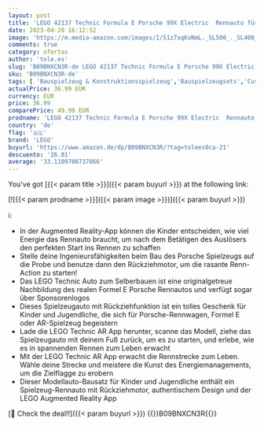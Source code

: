 ```yaml
---
layout: post
title: 'LEGO 42137 Technic Formula E Porsche 99X Electric  Rennauto für Jungen und Mädchen  Modellauto-Bausatz  Spielzeugauto mit Rückziehmotor und AR-App'
date: 2023-04-28 16:12:52
image: 'https://m.media-amazon.com/images/I/51z7xqKvNmL._SL500_._SL400_.jpg'
comments: true
category: ofertas
author: 'tole.es'
slug: 'B09BNXCN3R-de LEGO 42137 Technic Formula E Porsche 99X Electric Rennauto...'
sku: 'B09BNXCN3R-de'
tags: [ 'Bauspielzeug & Konstruktionsspielzeug','Bauspielzeugsets','Custom Stores','LEGO','Lego Technic','Self Service','Spielzeug','lego','🇩🇪', ]
actualPrice: 36.99 EUR
currency: EUR
price: 36.99
comparePrice: 49.99 EUR
prodname: 'LEGO 42137 Technic Formula E Porsche 99X Electric  Rennauto für Jungen und Mädchen  Modellauto-Bausatz  Spielzeugauto mit Rückziehmotor und AR-App'
country: 'de'
flag: '🇩🇪'
brand: 'LEGO'
buyurl: 'https://www.amazon.de/dp/B09BNXCN3R/?tag=tolees0ca-21'
descuento: '26.01'
average: '33.1109708737866'
---
```


You've got [{{< param title >}}]({{< param buyurl >}}) at the following link:

[![{{< param prodname >}}]({{< param image >}})]({{< param buyurl >}})

ℹ️:

- In der Augmented Reality-App können die Kinder entscheiden, wie viel Energie das Rennauto braucht, um nach dem Betätigen des Auslösers den perfekten Start ins Rennen zu schaffen
- Stelle deine Ingenieursfähigkeiten beim Bau des Porsche Spielzeugs auf die Probe und benutze dann den Rückziehmotor, um die rasante Renn-Action zu starten!
- Das LEGO Technic Auto zum Selberbauen ist eine originalgetreue Nachbildung des realen Formel E Porsche Rennautos und verfügt sogar über Sponsorenlogos
- Dieses Spielzeugauto mit Rückziehfunktion ist ein tolles Geschenk für Kinder und Jugendliche, die sich für Porsche-Rennwagen, Formel E oder AR-Spielzeug begeistern
- Lade die LEGO Technic AR App herunter, scanne das Modell, ziehe das Spielzeugauto mit deinem Fuß zurück, um es zu starten, und erlebe, wie es in spannenden Rennen zum Leben erwacht
- Mit der LEGO Technic AR App erwacht die Rennstrecke zum Leben. Wähle deine Strecke und meistere die Kunst des Energiemanagements, um die Zielflagge zu erobern
- Dieser Modellauto-Bausatz für Kinder und Jugendliche enthält ein Spielzeug-Rennauto mit Rückziehmotor, authentischem Design und der LEGO Augmented Reality App

[🛒 Check the deal!!]({{< param buyurl >}})
{{<world>}}B09BNXCN3R{{</world>}}
